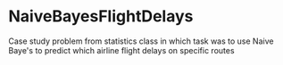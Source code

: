# NaiveBayesFlightDelays

Case study problem from statistics class in which task was to use Naive Baye's to predict which airline flight delays on specific routes
